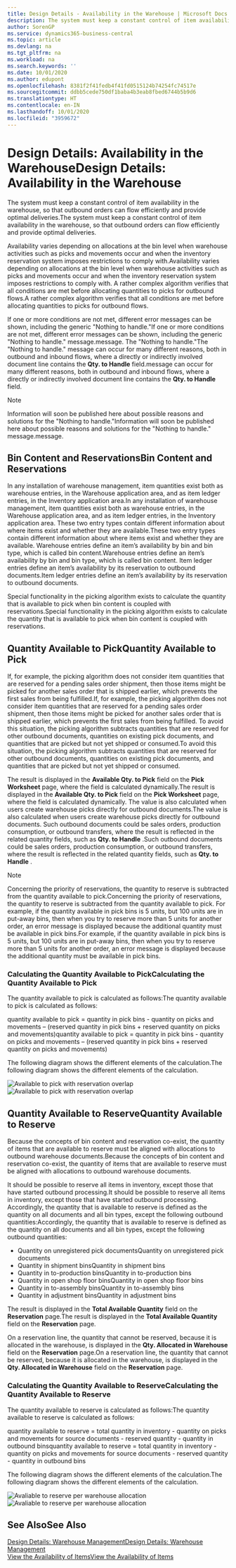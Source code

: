 ```yaml
---
title: Design Details - Availability in the Warehouse | Microsoft Docs
description: The system must keep a constant control of item availability in the warehouse, so that outbound orders can flow efficiently and provide optimal deliveries.
author: SorenGP
ms.service: dynamics365-business-central
ms.topic: article
ms.devlang: na
ms.tgt_pltfrm: na
ms.workload: na
ms.search.keywords: ''
ms.date: 10/01/2020
ms.author: edupont
ms.openlocfilehash: 8381f2f41fedb4f41fd0515124b74254fc74517e
ms.sourcegitcommit: ddbb5cede750df1baba4b3eab8fbed6744b5b9d6
ms.translationtype: HT
ms.contentlocale: en-IN
ms.lasthandoff: 10/01/2020
ms.locfileid: "3959672"
---
```

# <a name="design-details-availability-in-the-warehouse"></a><span data-ttu-id="fd751-103">Design Details: Availability in the Warehouse</span><span class="sxs-lookup"><span data-stu-id="fd751-103">Design Details: Availability in the Warehouse</span></span>
<span data-ttu-id="fd751-104">The system must keep a constant control of item availability in the warehouse, so that outbound orders can flow efficiently and provide optimal deliveries.</span><span class="sxs-lookup"><span data-stu-id="fd751-104">The system must keep a constant control of item availability in the warehouse, so that outbound orders can flow efficiently and provide optimal deliveries.</span></span>  

<span data-ttu-id="fd751-105">Availability varies depending on allocations at the bin level when warehouse activities such as picks and movements occur and when the inventory reservation system imposes restrictions to comply with.</span><span class="sxs-lookup"><span data-stu-id="fd751-105">Availability varies depending on allocations at the bin level when warehouse activities such as picks and movements occur and when the inventory reservation system imposes restrictions to comply with.</span></span> <span data-ttu-id="fd751-106">A rather complex algorithm verifies that all conditions are met before allocating quantities to picks for outbound flows.</span><span class="sxs-lookup"><span data-stu-id="fd751-106">A rather complex algorithm verifies that all conditions are met before allocating quantities to picks for outbound flows.</span></span>

<span data-ttu-id="fd751-107">If one or more conditions are not met, different error messages can be shown, including the generic "Nothing to handle."</span><span class="sxs-lookup"><span data-stu-id="fd751-107">If one or more conditions are not met, different error messages can be shown, including the generic "Nothing to handle."</span></span> <span data-ttu-id="fd751-108">message.</span><span class="sxs-lookup"><span data-stu-id="fd751-108">message.</span></span> <span data-ttu-id="fd751-109">The "Nothing to handle."</span><span class="sxs-lookup"><span data-stu-id="fd751-109">The "Nothing to handle."</span></span> <span data-ttu-id="fd751-110">message can occur for many different reasons, both in outbound and inbound flows, where a directly or indirectly involved document line contains the **Qty. to Handle** field.</span><span class="sxs-lookup"><span data-stu-id="fd751-110">message can occur for many different reasons, both in outbound and inbound flows, where a directly or indirectly involved document line contains the **Qty. to Handle** field.</span></span>

> [!NOTE]
> <span data-ttu-id="fd751-111">Information will soon be published here about possible reasons and solutions for the "Nothing to handle."</span><span class="sxs-lookup"><span data-stu-id="fd751-111">Information will soon be published here about possible reasons and solutions for the "Nothing to handle."</span></span> <span data-ttu-id="fd751-112">message.</span><span class="sxs-lookup"><span data-stu-id="fd751-112">message.</span></span>

## <a name="bin-content-and-reservations"></a><span data-ttu-id="fd751-113">Bin Content and Reservations</span><span class="sxs-lookup"><span data-stu-id="fd751-113">Bin Content and Reservations</span></span>  
 <span data-ttu-id="fd751-114">In any installation of warehouse management, item quantities exist both as warehouse entries, in the Warehouse application area, and as item ledger entries, in the Inventory application area.</span><span class="sxs-lookup"><span data-stu-id="fd751-114">In any installation of warehouse management, item quantities exist both as warehouse entries, in the Warehouse application area, and as item ledger entries, in the Inventory application area.</span></span> <span data-ttu-id="fd751-115">These two entry types contain different information about where items exist and whether they are available.</span><span class="sxs-lookup"><span data-stu-id="fd751-115">These two entry types contain different information about where items exist and whether they are available.</span></span> <span data-ttu-id="fd751-116">Warehouse entries define an item’s availability by bin and bin type, which is called bin content.</span><span class="sxs-lookup"><span data-stu-id="fd751-116">Warehouse entries define an item’s availability by bin and bin type, which is called bin content.</span></span> <span data-ttu-id="fd751-117">Item ledger entries define an item’s availability by its reservation to outbound documents.</span><span class="sxs-lookup"><span data-stu-id="fd751-117">Item ledger entries define an item’s availability by its reservation to outbound documents.</span></span>  

 <span data-ttu-id="fd751-118">Special functionality in the picking algorithm exists to calculate the quantity that is available to pick when bin content is coupled with reservations.</span><span class="sxs-lookup"><span data-stu-id="fd751-118">Special functionality in the picking algorithm exists to calculate the quantity that is available to pick when bin content is coupled with reservations.</span></span>  

## <a name="quantity-available-to-pick"></a><span data-ttu-id="fd751-119">Quantity Available to Pick</span><span class="sxs-lookup"><span data-stu-id="fd751-119">Quantity Available to Pick</span></span>  
 <span data-ttu-id="fd751-120">If, for example, the picking algorithm does not consider item quantities that are reserved for a pending sales order shipment, then those items might be picked for another sales order that is shipped earlier, which prevents the first sales from being fulfilled.</span><span class="sxs-lookup"><span data-stu-id="fd751-120">If, for example, the picking algorithm does not consider item quantities that are reserved for a pending sales order shipment, then those items might be picked for another sales order that is shipped earlier, which prevents the first sales from being fulfilled.</span></span> <span data-ttu-id="fd751-121">To avoid this situation, the picking algorithm subtracts quantities that are reserved for other outbound documents, quantities on existing pick documents, and quantities that are picked but not yet shipped or consumed.</span><span class="sxs-lookup"><span data-stu-id="fd751-121">To avoid this situation, the picking algorithm subtracts quantities that are reserved for other outbound documents, quantities on existing pick documents, and quantities that are picked but not yet shipped or consumed.</span></span>  

 <span data-ttu-id="fd751-122">The result is displayed in the **Available Qty. to Pick** field on the **Pick Worksheet** page, where the field is calculated dynamically.</span><span class="sxs-lookup"><span data-stu-id="fd751-122">The result is displayed in the **Available Qty. to Pick** field on the **Pick Worksheet** page, where the field is calculated dynamically.</span></span> <span data-ttu-id="fd751-123">The value is also calculated when users create warehouse picks directly for outbound documents.</span><span class="sxs-lookup"><span data-stu-id="fd751-123">The value is also calculated when users create warehouse picks directly for outbound documents.</span></span> <span data-ttu-id="fd751-124">Such outbound documents could be sales orders, production consumption, or outbound transfers, where the result is reflected in the related quantity fields, such as **Qty. to Handle** .</span><span class="sxs-lookup"><span data-stu-id="fd751-124">Such outbound documents could be sales orders, production consumption, or outbound transfers, where the result is reflected in the related quantity fields, such as **Qty. to Handle** .</span></span>  

> [!NOTE]  
>  <span data-ttu-id="fd751-125">Concerning the priority of reservations, the quantity to reserve is subtracted from the quantity available to pick.</span><span class="sxs-lookup"><span data-stu-id="fd751-125">Concerning the priority of reservations, the quantity to reserve is subtracted from the quantity available to pick.</span></span> <span data-ttu-id="fd751-126">For example, if the quantity available in pick bins is 5 units, but 100 units are in put-away bins, then when you try to reserve more than 5 units for another order, an error message is displayed because the additional quantity must be available in pick bins.</span><span class="sxs-lookup"><span data-stu-id="fd751-126">For example, if the quantity available in pick bins is 5 units, but 100 units are in put-away bins, then when you try to reserve more than 5 units for another order, an error message is displayed because the additional quantity must be available in pick bins.</span></span>  

### <a name="calculating-the-quantity-available-to-pick"></a><span data-ttu-id="fd751-127">Calculating the Quantity Available to Pick</span><span class="sxs-lookup"><span data-stu-id="fd751-127">Calculating the Quantity Available to Pick</span></span>  
 <span data-ttu-id="fd751-128">The quantity available to pick is calculated as follows:</span><span class="sxs-lookup"><span data-stu-id="fd751-128">The quantity available to pick is calculated as follows:</span></span>  

 <span data-ttu-id="fd751-129">quantity available to pick = quantity in pick bins - quantity on picks and movements – (reserved quantity in pick bins + reserved quantity on picks and movements)</span><span class="sxs-lookup"><span data-stu-id="fd751-129">quantity available to pick = quantity in pick bins - quantity on picks and movements – (reserved quantity in pick bins + reserved quantity on picks and movements)</span></span>  

 <span data-ttu-id="fd751-130">The following diagram shows the different elements of the calculation.</span><span class="sxs-lookup"><span data-stu-id="fd751-130">The following diagram shows the different elements of the calculation.</span></span>  

 <span data-ttu-id="fd751-131">![Available to pick with reservation overlap](media/design_details_warehouse_management_availability_2.png "Available to pick with reservation overlap")</span><span class="sxs-lookup"><span data-stu-id="fd751-131">![Available to pick with reservation overlap](media/design_details_warehouse_management_availability_2.png "Available to pick with reservation overlap")</span></span>  

## <a name="quantity-available-to-reserve"></a><span data-ttu-id="fd751-132">Quantity Available to Reserve</span><span class="sxs-lookup"><span data-stu-id="fd751-132">Quantity Available to Reserve</span></span>  
 <span data-ttu-id="fd751-133">Because the concepts of bin content and reservation co-exist, the quantity of items that are available to reserve must be aligned with allocations to outbound warehouse documents.</span><span class="sxs-lookup"><span data-stu-id="fd751-133">Because the concepts of bin content and reservation co-exist, the quantity of items that are available to reserve must be aligned with allocations to outbound warehouse documents.</span></span>  

 <span data-ttu-id="fd751-134">It should be possible to reserve all items in inventory, except those that have started outbound processing.</span><span class="sxs-lookup"><span data-stu-id="fd751-134">It should be possible to reserve all items in inventory, except those that have started outbound processing.</span></span> <span data-ttu-id="fd751-135">Accordingly, the quantity that is available to reserve is defined as the quantity on all documents and all bin types, except the following outbound quantities:</span><span class="sxs-lookup"><span data-stu-id="fd751-135">Accordingly, the quantity that is available to reserve is defined as the quantity on all documents and all bin types, except the following outbound quantities:</span></span>  

-   <span data-ttu-id="fd751-136">Quantity on unregistered pick documents</span><span class="sxs-lookup"><span data-stu-id="fd751-136">Quantity on unregistered pick documents</span></span>  
-   <span data-ttu-id="fd751-137">Quantity in shipment bins</span><span class="sxs-lookup"><span data-stu-id="fd751-137">Quantity in shipment bins</span></span>  
-   <span data-ttu-id="fd751-138">Quantity in to-production bins</span><span class="sxs-lookup"><span data-stu-id="fd751-138">Quantity in to-production bins</span></span>  
-   <span data-ttu-id="fd751-139">Quantity in open shop floor bins</span><span class="sxs-lookup"><span data-stu-id="fd751-139">Quantity in open shop floor bins</span></span>  
-   <span data-ttu-id="fd751-140">Quantity in to-assembly bins</span><span class="sxs-lookup"><span data-stu-id="fd751-140">Quantity in to-assembly bins</span></span>  
-   <span data-ttu-id="fd751-141">Quantity in adjustment bins</span><span class="sxs-lookup"><span data-stu-id="fd751-141">Quantity in adjustment bins</span></span>  

 <span data-ttu-id="fd751-142">The result is displayed in the **Total Available Quantity** field on the **Reservation** page.</span><span class="sxs-lookup"><span data-stu-id="fd751-142">The result is displayed in the **Total Available Quantity** field on the **Reservation** page.</span></span>  

 <span data-ttu-id="fd751-143">On a reservation line, the quantity that cannot be reserved, because it is allocated in the warehouse, is displayed in the **Qty. Allocated in Warehouse** field on the **Reservation** page.</span><span class="sxs-lookup"><span data-stu-id="fd751-143">On a reservation line, the quantity that cannot be reserved, because it is allocated in the warehouse, is displayed in the **Qty. Allocated in Warehouse** field on the **Reservation** page.</span></span>  

### <a name="calculating-the-quantity-available-to-reserve"></a><span data-ttu-id="fd751-144">Calculating the Quantity Available to Reserve</span><span class="sxs-lookup"><span data-stu-id="fd751-144">Calculating the Quantity Available to Reserve</span></span>  
 <span data-ttu-id="fd751-145">The quantity available to reserve is calculated as follows:</span><span class="sxs-lookup"><span data-stu-id="fd751-145">The quantity available to reserve is calculated as follows:</span></span>  

 <span data-ttu-id="fd751-146">quantity available to reserve = total quantity in inventory - quantity on picks and movements for source documents - reserved quantity - quantity in outbound bins</span><span class="sxs-lookup"><span data-stu-id="fd751-146">quantity available to reserve = total quantity in inventory - quantity on picks and movements for source documents - reserved quantity - quantity in outbound bins</span></span>  

 <span data-ttu-id="fd751-147">The following diagram shows the different elements of the calculation.</span><span class="sxs-lookup"><span data-stu-id="fd751-147">The following diagram shows the different elements of the calculation.</span></span>  

 <span data-ttu-id="fd751-148">![Avaliable to reserve per warehouse allocation](media/design_details_warehouse_management_availability_3.png "Avaliable to reserve per warehouse allocation")</span><span class="sxs-lookup"><span data-stu-id="fd751-148">![Avaliable to reserve per warehouse allocation](media/design_details_warehouse_management_availability_3.png "Avaliable to reserve per warehouse allocation")</span></span>  

## <a name="see-also"></a><span data-ttu-id="fd751-149">See Also</span><span class="sxs-lookup"><span data-stu-id="fd751-149">See Also</span></span>  
 [<span data-ttu-id="fd751-150">Design Details: Warehouse Management</span><span class="sxs-lookup"><span data-stu-id="fd751-150">Design Details: Warehouse Management</span></span>](design-details-warehouse-management.md)  
 [<span data-ttu-id="fd751-151">View the Availability of Items</span><span class="sxs-lookup"><span data-stu-id="fd751-151">View the Availability of Items</span></span>](inventory-how-availability-overview.md)
